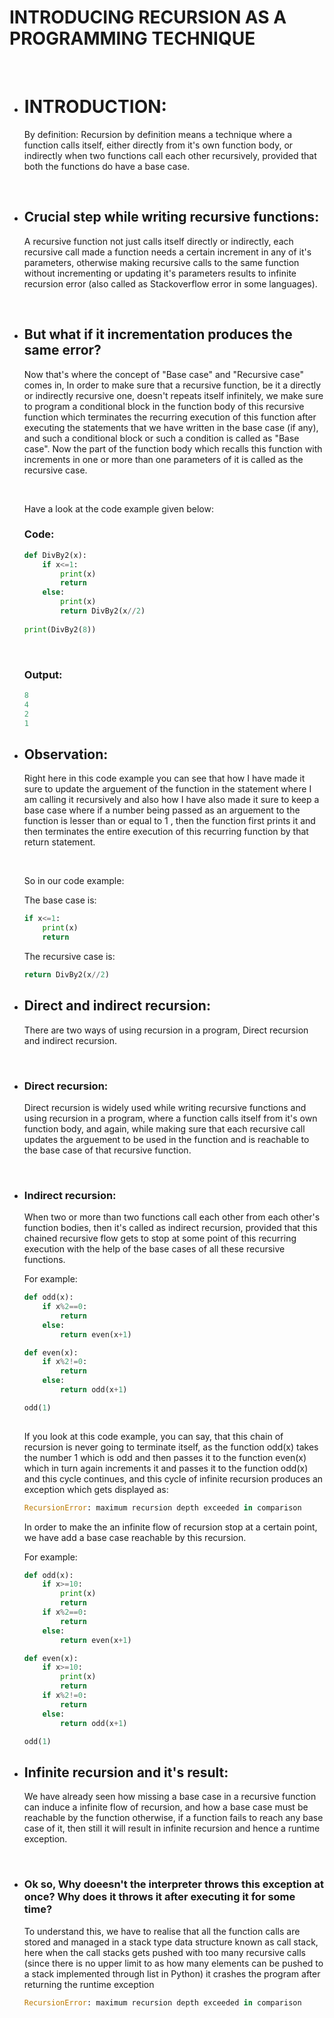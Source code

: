 # INTRODUCING RECURSION AS A PROGRAMMING TECHNIQUE
<br>
<ul>
<li><h1>INTRODUCTION:</h1></li>
<p>By definition: Recursion by definition means a technique where a function calls itself, either directly from it's own function body, or indirectly when two functions call each other recursively, provided that both the functions do have a base case.</p>
<br>
<li><h2>Crucial step while writing recursive functions:</h2></li>
<p>A recursive function not just calls itself directly or indirectly, each recursive call made a function needs a certain increment in any of it's parameters, otherwise making recursive calls to the same function without incrementing or updating it's parameters results to infinite recursion error (also called as Stackoverflow error in some languages).</p>
<br>
<li><h2>But what if it incrementation produces the same error?</h2></li>
<p>Now that's where the concept of "Base case" and "Recursive case" comes in, In order to make sure that a recursive function, be it a directly or indirectly recursive one, doesn't repeats itself infinitely, we make sure to program a conditional block in the function body of this recursive function which terminates the recurring execution of this function after executing the statements that we have written in the base case (if any), and such a conditional block or such a condition is called as "Base case". Now the part of the function body which recalls this function with increments in one or more than one parameters of it is called as the recursive case.</p>
<br>
<p>Have a look at the code example given below:</p>
<h3>Code:</h3>

```python
def DivBy2(x):
    if x<=1:
        print(x)
        return
    else:
        print(x)
        return DivBy2(x//2)
    
print(DivBy2(8))
```
<br>
<h3>Output:</h3>

```python
8
4
2
1
```

<li><h2>Observation:</h2></li>
<p>Right here in this code example you can see that how I have made it sure to update the arguement of the function
in the statement where I am calling it recursively and also how I have also made it sure to keep a base case where
if a number being passed as an arguement to the function is lesser than or equal to 1 , then the function first prints
it and then terminates the entire execution of this recurring function by that return statement.</p>
<br>
<p>So in our code example:</p>
<p>The base case is:</p>

```python
if x<=1:
    print(x)
    return
```
<p>The recursive case is:</p>

```python
return DivBy2(x//2)
```

<li><h2>Direct and indirect recursion:</h2></li>
<p>There are two ways of using recursion in a program, Direct recursion and indirect recursion.</p>
<br>
<li><h3>Direct recursion:</h3></li>
<p>Direct recursion is widely used while writing recursive functions and using recursion in a program, where a function calls itself
from it's own function body, and again, while making sure that each recursive call updates the arguement to be used in the function
and is reachable to the base case of that recursive function.</p>
<br>
<li><h3>Indirect recursion:</h3></li>
<p>When two or more than two functions call each other from each other's function bodies, then it's called as indirect recursion,
provided that this chained recursive flow gets to stop at some point of this recurring execution with the help of the base cases of
all these recursive functions.</p>
<span>For example:</span>

```python
def odd(x):
    if x%2==0:
        return
    else:
        return even(x+1)

def even(x):
    if x%2!=0:
        return
    else:
        return odd(x+1)

odd(1)
    
```
<p>If you look at this code example, you can say, that this chain of recursion is never going to terminate itself,
as the function odd(x) takes the number 1 which is odd and then passes it to the function even(x) which in turn again
increments it and passes it to the function odd(x) and this cycle continues, and this cycle of infinite recursion produces
an exception which gets displayed as: </p>

```python
RecursionError: maximum recursion depth exceeded in comparison
```

<p>In order to make the an infinite flow of recursion stop at a certain point, we have add a base case reachable by this recursion.</p>
<p>For example:</p>

```python
def odd(x):
    if x>=10:
        print(x)
        return
    if x%2==0:
        return
    else:
        return even(x+1)

def even(x):
    if x>=10:
        print(x)
        return
    if x%2!=0:
        return
    else:
        return odd(x+1)

odd(1)
```
<li>
<h2>Infinite recursion and it's result:</h2></li>
<p>We have already seen how missing a base case in a recursive function can induce a infinite flow of recursion, and how a base case 
must be reachable by the function otherwise, if a function fails to reach any base case of it, then still it will result in infinite
recursion and hence a runtime exception.</p>
<br>

<li><h3>Ok so, Why doeesn't the interpreter throws this exception at once? Why does it throws it after executing it for some time?</h3></li>
<p>To understand this, we have to realise that all the function calls are stored and managed in a stack type data structure known
as call stack, here when the call stacks gets pushed with too many recursive calls (since there is no upper limit to as how many 
elements can be pushed to a stack implemented through list in Python) it crashes the program after returning the runtime exception</p>

```python
RecursionError: maximum recursion depth exceeded in comparison
```
</ul>